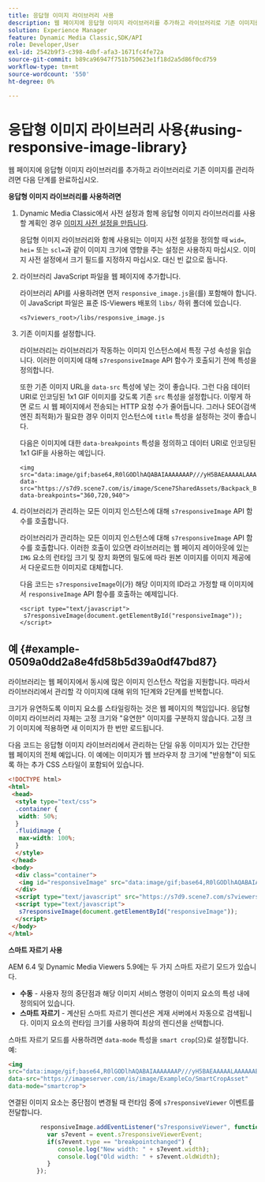 ```yaml
---
title: 응답형 이미지 라이브러리 사용
description: 웹 페이지에 응답형 이미지 라이브러리를 추가하고 라이브러리로 기존 이미지를 관리하려면 다음 단계를 완료하십시오.
solution: Experience Manager
feature: Dynamic Media Classic,SDK/API
role: Developer,User
exl-id: 2542b9f3-c398-4dbf-afa3-1671fc4fe72a
source-git-commit: b89ca96947f751b750623e1f18d2a5d86f0cd759
workflow-type: tm+mt
source-wordcount: '550'
ht-degree: 0%

---
```


# 응답형 이미지 라이브러리 사용{#using-responsive-image-library}

웹 페이지에 응답형 이미지 라이브러리를 추가하고 라이브러리로 기존 이미지를 관리하려면 다음 단계를 완료하십시오.

**응답형 이미지 라이브러리를 사용하려면**

1. Dynamic Media Classic에서 사전 설정과 함께 응답형 이미지 라이브러리를 사용할 계획인 경우 [이미지 사전 설정을 만듭니다](https://experienceleague.adobe.com/docs/dynamic-media-classic/using/image-sizing/setting-image-presets.html?lang=ko#image-sizing).

   응답형 이미지 라이브러리와 함께 사용되는 이미지 사전 설정을 정의할 때 `wid=`, `hei=` 또는 `scl=`과 같이 이미지 크기에 영향을 주는 설정은 사용하지 마십시오. 이미지 사전 설정에서 크기 필드를 지정하지 마십시오. 대신 빈 값으로 둡니다.
1. 라이브러리 JavaScript 파일을 웹 페이지에 추가합니다.

   라이브러리 API를 사용하려면 먼저 `responsive_image.js`을(를) 포함해야 합니다. 이 JavaScript 파일은 표준 IS-Viewers 배포의 `libs/` 하위 폴더에 있습니다.

   `<s7viewers_root>/libs/responsive_image.js`
1. 기존 이미지를 설정합니다.

   라이브러리는 라이브러리가 작동하는 이미지 인스턴스에서 특정 구성 속성을 읽습니다. 이러한 이미지에 대해 `s7responsiveImage` API 함수가 호출되기 전에 특성을 정의합니다.

   또한 기존 이미지 URL을 `data-src` 특성에 넣는 것이 좋습니다. 그런 다음 데이터 URI로 인코딩된 1x1 GIF 이미지를 갖도록 기존 `src` 특성을 설정합니다. 이렇게 하면 로드 시 웹 페이지에서 전송되는 HTTP 요청 수가 줄어듭니다. 그러나 SEO(검색 엔진 최적화)가 필요한 경우 이미지 인스턴스에 `title` 특성을 설정하는 것이 좋습니다.

   다음은 이미지에 대한 `data-breakpoints` 특성을 정의하고 데이터 URI로 인코딩된 1x1 GIF을 사용하는 예입니다.

   ```
   <img src="data:image/gif;base64,R0lGODlhAQABAIAAAAAAAP///yH5BAEAAAAALAAAAAABAAEAAAIBRAA7" data-src="https://s7d9.scene7.com/is/image/Scene7SharedAssets/Backpack_B" data-breakpoints="360,720,940">
   ```

1. 라이브러리가 관리하는 모든 이미지 인스턴스에 대해 `s7responsiveImage` API 함수를 호출합니다.

   라이브러리가 관리하는 모든 이미지 인스턴스에 대해 `s7responsiveImage` API 함수를 호출합니다. 이러한 호출이 있으면 라이브러리는 웹 페이지 레이아웃에 있는 `IMG` 요소의 런타임 크기 및 장치 화면의 밀도에 따라 원본 이미지를 이미지 제공에서 다운로드한 이미지로 대체합니다.

   다음 코드는 `s7responsiveImage`이(가) 해당 이미지의 ID라고 가정할 때 이미지에서 `responsiveImage` API 함수를 호출하는 예제입니다.

   ```
   <script type="text/javascript"> 
    s7responsiveImage(document.getElementById("responsiveImage")); 
   </script>
   ```

## 예 {#example-0509a0dd2a8e4fd58b5d39a0df47bd87}

라이브러리는 웹 페이지에서 동시에 많은 이미지 인스턴스 작업을 지원합니다. 따라서 라이브러리에서 관리할 각 이미지에 대해 위의 1단계와 2단계를 반복합니다.

크기가 유연하도록 이미지 요소를 스타일링하는 것은 웹 페이지의 책임입니다. 응답형 이미지 라이브러리 자체는 고정 크기와 &quot;유연한&quot; 이미지를 구분하지 않습니다. 고정 크기 이미지에 적용하면 새 이미지가 한 번만 로드됩니다.

다음 코드는 응답형 이미지 라이브러리에서 관리하는 단일 유동 이미지가 있는 간단한 웹 페이지의 전체 예입니다. 이 예에는 이미지가 웹 브라우저 창 크기에 &quot;반응형&quot;이 되도록 하는 추가 CSS 스타일이 포함되어 있습니다.

```html {.line-numbers}
<!DOCTYPE html> 
<html> 
 <head> 
  <style type="text/css"> 
  .container { 
   width: 50%; 
  } 
  .fluidimage { 
   max-width: 100%; 
  } 
  </style> 
 </head> 
 <body> 
  <div class="container"> 
   <img id="responsiveImage" src="data:image/gif;base64,R0lGODlhAQABAIAAAAAAAP///yH5BAEAAAAALAAAAAABAAEAAAIBRAA7" data-src="https://s7d9.scene7.com/is/image/Scene7SharedAssets/Backpack_B" data-breakpoints="200,400,600,800" class="fluidimage"> 
  </div> 
  <script type="text/javascript" src="https://s7d9.scene7.com/s7viewers/libs/responsive_image.js"></script> 
  <script type="text/javascript"> 
   s7responsiveImage(document.getElementById("responsiveImage")); 
  </script> 
 </body> 
</html>
```

**스마트 자르기 사용**

AEM 6.4 및 Dynamic Media Viewers 5.9에는 두 가지 스마트 자르기 모드가 있습니다.

* **수동** - 사용자 정의 중단점과 해당 이미지 서비스 명령이 이미지 요소의 특성 내에 정의되어 있습니다.
* **스마트 자르기** - 계산된 스마트 자르기 렌디션은 게재 서버에서 자동으로 검색됩니다. 이미지 요소의 런타임 크기를 사용하여 최상의 렌디션을 선택합니다.

스마트 자르기 모드를 사용하려면 `data-mode` 특성을 `smart crop`(으)로 설정합니다. 예:

```html {.line-numbers}
<img 
src="data:image/gif;base64,R0lGODlhAQABAIAAAAAAAP///yH5BAEAAAAALAAAAAABAAEAAAIBRAA7" 
data-src="https://imageserver.com/is/image/ExampleCo/SmartCropAsset" 
data-mode="smartcrop">
```

연결된 이미지 요소는 중단점이 변경될 때 런타임 중에 `s7responsiveViewer` 이벤트를 전달합니다.

```javascript {.line-numbers}
         responsiveImage.addEventListener("s7responsiveViewer", function (event) { 
           var s7event = event.s7responsiveViewerEvent; 
           if(s7event.type == "breakpointchanged") { 
              console.log("New width: " + s7event.width); 
              console.log("Old width: " + s7event.oldWidth); 
           } 
        });
```

